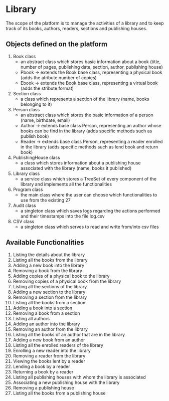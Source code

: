 # Library
The scope of the platform is to manage the activities of a library and to keep track of its books, authors, readers, sections and publishing houses.

## Objects defined on the platform
1. Book class
   - an abstract class which stores basic information about a book (title, number of pages, publishing date, section, author, publishing house)
   - Pbook -> extends the Book base class, representing a physical book (adds the atribute number of copies)
   - Ebook -> extends the Book base class, representing a virtual book (adds the stribute format)
2. Section class
   - a class which represents a section of the library (name, books belonging to it)
3. Person class
   - an abstract class which stores the basic information of a person (name, birthdate, email)
   - Author -> extends base class Person, representing an author whose books can be find in the library (adds specific methods such as publish book)        
   - Reader -> extends base class Person, representing a reader enrolled in the library (adds specific methods such as lend book and return book)
4. PublishingHouse class
   - a class which stores information about a publishing house associated with the library (name, books it published)
5. Library class
   - a service class which stores a TreeSet of every component of the library and implements all the functionalities
6. Program class
   - the main class where the user can choose which functionalities to use from the existing 27
7. Audit class
   - a singleton class which saves logs regarding the actions performed and their timestamps into the file log.csv
8. CSV class
   - a singleton class which serves to read and write from/into csv files

## Available Functionalities
1. Listing the details about the library
2. Listing all the books from the library
3. Adding a new book into the library
4. Removing a book from the library
5. Adding copies of a physical book to the library
6. Removing copies of a physical book from the library
7. Listing all the sections of the library
8. Adding a new section to the library
9. Removing a section from the library
10. Listing all the books from a section
11. Adding a book into a section
12. Removing a book from a section
13. Listing all authors
14. Adding an author into the library
15. Removing an author from the library
16. Listing all the books of an author that are in the library
17. Adding a new book from an author
18. Listing all the enrolled readers of the library
19. Enrolling a new reader into the library
20. Removing a reader from the library
21. Viewing the books lent by a reader
22. Lending a book by a reader
23. Returning a book by a reader
24. Listing all publishing houses with whom the library is associated
25. Associating a new publishing house with the library
26. Removing a publishing house
27. Listing all the books from a publishing house
